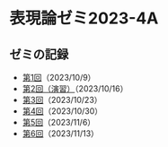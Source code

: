 # 表現論ゼミ2023-4A

## ゼミの記録

- [第1回](https://u-tokyo-ac-jp.zoom.us/rec/share/om2XHO-mHJntV-2kUlT2_HcYcRqXI6iwrcZgOUFB01dzSmvS5E7Qh1K8Pg-BdvcJ.T-Ho5eo3f0Yzfkok?startTime=1696845926000)（2023/10/9）
- [第2回（演習）](https://u-tokyo-ac-jp.zoom.us/rec/share/O2b6EeLZ6islcOHIqaluf-pJ78M6z9HDUSpVdnYXGogalPnZy7s6t74CxacDusJC.TJXctSLMxf_3_Nrq?startTime=1697450302000)（2023/10/16）
- [第3回](https://u-tokyo-ac-jp.zoom.us/rec/share/l3O7HLbmtJi9wuGwHL8aKX0TOa2nbQx_5dwONRKD3_WZT_VF-tGvL_7p34X81_5g.bg30ljHXfuTDHTCh?startTime=1698055220000)（2023/10/23）
- [第4回](https://u-tokyo-ac-jp.zoom.us/rec/share/Oow9oQHgzftsFVJgzP5b7sdcRmzi25rQTGeqPCp46o_WfWyS4JUQJUL3B4kUd6h8.JcY5uASAnIJMeF3X?startTime=1698661121000)（2023/10/30）
- [第5回](https://u-tokyo-ac-jp.zoom.us/rec/share/-2xJ0XJEO1T-Fv0XZjqyLwLSrYKmF9n8S3ZZ3fwM6AjbQ6wzwUJxfQiDyt3neAsX.-J7PoRS4vC9dDzaM?startTime=1699264112000)（2023/11/6）
- [第6回](https://u-tokyo-ac-jp.zoom.us/rec/share/wy6hYRvLoMV6tirMGnDs4YKis2YlnSkDZ4pVTVKyiKSsichDy7wqp2j8BEfjvAkN.4EpnxfQkSiXqPOJX?startTime=1699873323000)（2023/11/13）